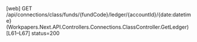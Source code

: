 [web] GET /api/connections/class/funds/{fundCode}/ledger/{accountId}/{date:datetime}  (Workpapers.Next.API.Controllers.Connections.ClassController.GetLedger)  [L61–L67] status=200

